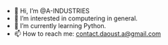 - 👋 Hi, I’m @A-INDUSTRIES
- 👀 I’m interested in computering in general.
- 🌱 I’m currently learning Python.
- 📫 How to reach me: contact.daoust.a@gmail.com

<!---
A-INDUSTRIES/A-INDUSTRIES is a ✨ special ✨ repository because its `README.md` (this file) appears on your GitHub profile.
You can click the Preview link to take a look at your changes.
--->
